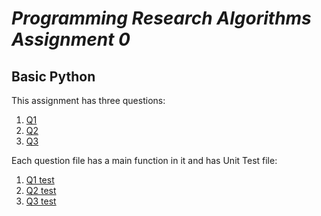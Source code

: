 # <i>Programming Research Algorithms Assignment 0</i>
## Basic Python

This assignment has three questions:
1. [Q1](q1.py)
2. [Q2](q2.py)
3. [Q3](q3.py)

Each question file has a main function in it and has Unit Test file:

1. [Q1 test](test_q1.py)
2. [Q2 test](test_q2.py)
3. [Q3 test](test_q3.py)
